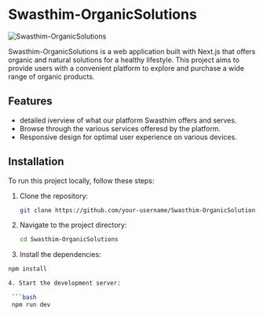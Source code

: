# Swasthim-OrganicSolutions

![Swasthim-OrganicSolutions](swasthim-logo.png)

Swasthim-OrganicSolutions is a web application built with Next.js that offers organic and natural solutions for a healthy lifestyle. This project aims to provide users with a convenient platform to explore and purchase a wide range of organic products.

## Features

- detailed iverview of what our platform Swasthim offers and serves.
- Browse through the various services offeresd by the platform.
- Responsive design for optimal user experience on various devices.

## Installation

To run this project locally, follow these steps:

1. Clone the repository:

   ```bash
   git clone https://github.com/your-username/Swasthim-OrganicSolutions.git

2. Navigate to the project directory:

   ```bash
   cd Swasthim-OrganicSolutions

3. Install the dependencies:

  ```bash
  npm install

4. Start the development server:

   ```bash
   npm run dev
